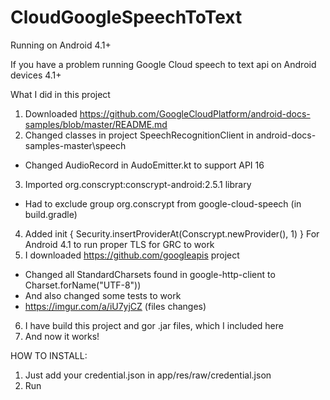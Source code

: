 # CloudGoogleSpeechToText
Running on Android 4.1+

If you have a problem running Google Cloud speech to text api on Android devices 4.1+

What I did in this project
1. Downloaded https://github.com/GoogleCloudPlatform/android-docs-samples/blob/master/README.md
2. Changed classes in project SpeechRecognitionClient in android-docs-samples-master\speech
  - Changed AudioRecord in AudoEmitter.kt to support API 16
3. Imported org.conscrypt:conscrypt-android:2.5.1 library
  - Had to exclude group org.conscrypt from google-cloud-speech (in build.gradle)
4. Added
  init {
      Security.insertProviderAt(Conscrypt.newProvider(), 1)
   }
   For Android 4.1 to run proper TLS for GRC to work
5. I downloaded https://github.com/googleapis project
  - Changed all StandardCharsets found in google-http-client to Charset.forName("UTF-8"))
  - And also changed some tests to work
  - https://imgur.com/a/iU7yjCZ (files changes)
6. I have build this project and gor .jar files, which I included here
7. And now it works!

HOW TO INSTALL:
1. Just add your credential.json in app/res/raw/credential.json
2. Run
